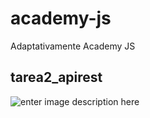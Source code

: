 # academy-js
Adaptativamente Academy JS
## tarea2_apirest
![enter image description here](https://i.ibb.co/vLcCb36/Captura-de-pantalla-980.png)